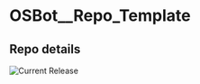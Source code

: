 # OSBot__Repo_Template

## Repo details

![Current Release](https://img.shields.io/badge/release-v0.10.3-blue)

